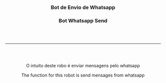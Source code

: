 <!--=====Título - Title=====-->
<div align="center">
  <h3>Bot de Envio de Whatsapp</h3>
  <h3>Bot Whatsapp Send</h3>
</div>
<br><br>
<hr>
<!--=====Título - Title=====-->

<!--=====Título - Title=====-->
<br><br>
<div align="center">
  <p>O intuito deste robo é enviar mensagens pelo whatsapp</p>
  <p>The function for this robot is send mensages from whatsapp</p>
<div align:center>
<!--=====Título - Title=====-->


